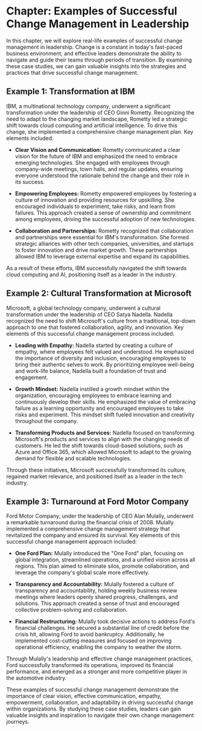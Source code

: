 Chapter: Examples of Successful Change Management in Leadership
===============================================================

In this chapter, we will explore real-life examples of successful change management in leadership. Change is a constant in today's fast-paced business environment, and effective leaders demonstrate the ability to navigate and guide their teams through periods of transition. By examining these case studies, we can gain valuable insights into the strategies and practices that drive successful change management.

**Example 1: Transformation at IBM**
------------------------------------

IBM, a multinational technology company, underwent a significant transformation under the leadership of CEO Ginni Rometty. Recognizing the need to adapt to the changing market landscape, Rometty led a strategic shift towards cloud computing and artificial intelligence. To drive this change, she implemented a comprehensive change management plan. Key elements included:

* **Clear Vision and Communication:** Rometty communicated a clear vision for the future of IBM and emphasized the need to embrace emerging technologies. She engaged with employees through company-wide meetings, town halls, and regular updates, ensuring everyone understood the rationale behind the change and their role in its success.

* **Empowering Employees:** Rometty empowered employees by fostering a culture of innovation and providing resources for upskilling. She encouraged individuals to experiment, take risks, and learn from failures. This approach created a sense of ownership and commitment among employees, driving the successful adoption of new technologies.

* **Collaboration and Partnerships:** Rometty recognized that collaboration and partnerships were essential for IBM's transformation. She formed strategic alliances with other tech companies, universities, and startups to foster innovation and drive market growth. These partnerships allowed IBM to leverage external expertise and expand its capabilities.

As a result of these efforts, IBM successfully navigated the shift towards cloud computing and AI, positioning itself as a leader in the industry.

**Example 2: Cultural Transformation at Microsoft**
---------------------------------------------------

Microsoft, a global technology company, underwent a cultural transformation under the leadership of CEO Satya Nadella. Nadella recognized the need to shift Microsoft's culture from a traditional, top-down approach to one that fostered collaboration, agility, and innovation. Key elements of this successful change management process included:

* **Leading with Empathy:** Nadella started by creating a culture of empathy, where employees felt valued and understood. He emphasized the importance of diversity and inclusion, encouraging employees to bring their authentic selves to work. By prioritizing employee well-being and work-life balance, Nadella built a foundation of trust and engagement.

* **Growth Mindset:** Nadella instilled a growth mindset within the organization, encouraging employees to embrace learning and continuously develop their skills. He emphasized the value of embracing failure as a learning opportunity and encouraged employees to take risks and experiment. This mindset shift fueled innovation and creativity throughout the company.

* **Transforming Products and Services:** Nadella focused on transforming Microsoft's products and services to align with the changing needs of customers. He led the shift towards cloud-based solutions, such as Azure and Office 365, which allowed Microsoft to adapt to the growing demand for flexible and scalable technologies.

Through these initiatives, Microsoft successfully transformed its culture, regained market relevance, and positioned itself as a leader in the tech industry.

**Example 3: Turnaround at Ford Motor Company**
-----------------------------------------------

Ford Motor Company, under the leadership of CEO Alan Mulally, underwent a remarkable turnaround during the financial crisis of 2008. Mulally implemented a comprehensive change management strategy that revitalized the company and ensured its survival. Key elements of this successful change management approach included:

* **One Ford Plan:** Mulally introduced the "One Ford" plan, focusing on global integration, streamlined operations, and a unified vision across all regions. This plan aimed to eliminate silos, promote collaboration, and leverage the company's global scale more effectively.

* **Transparency and Accountability:** Mulally fostered a culture of transparency and accountability, holding weekly business review meetings where leaders openly shared progress, challenges, and solutions. This approach created a sense of trust and encouraged collective problem-solving and collaboration.

* **Financial Restructuring:** Mulally took decisive actions to address Ford's financial challenges. He secured a substantial line of credit before the crisis hit, allowing Ford to avoid bankruptcy. Additionally, he implemented cost-cutting measures and focused on improving operational efficiency, enabling the company to weather the storm.

Through Mulally's leadership and effective change management practices, Ford successfully transformed its operations, improved its financial performance, and emerged as a stronger and more competitive player in the automotive industry.

These examples of successful change management demonstrate the importance of clear vision, effective communication, empathy, empowerment, collaboration, and adaptability in driving successful change within organizations. By studying these case studies, leaders can gain valuable insights and inspiration to navigate their own change management journeys.
